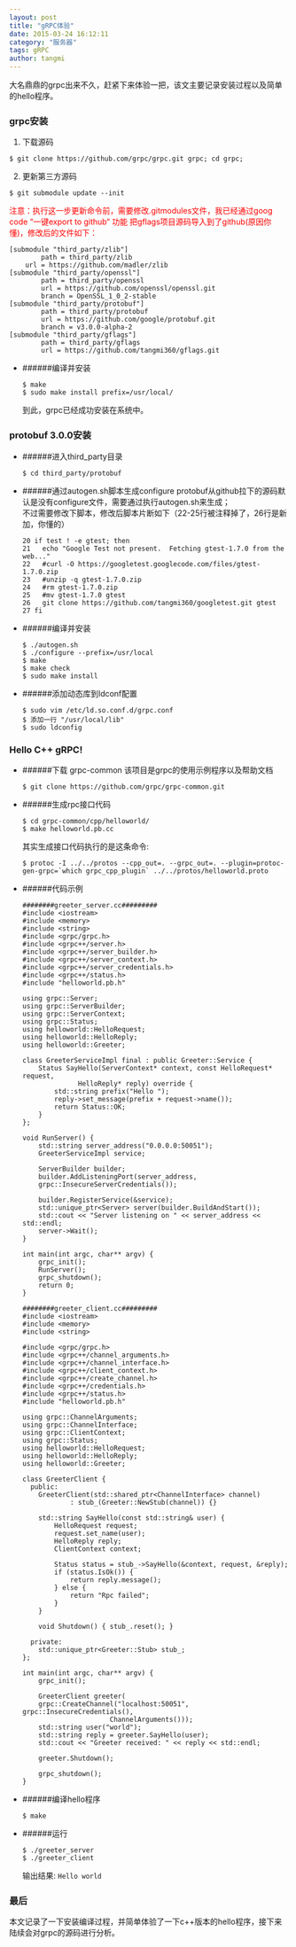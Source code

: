 ```yaml
---
layout: post
title: "gRPC体验"
date: 2015-03-24 16:12:11
category: "服务器"
tags: gRPC
author: tangmi
---
```


大名鼎鼎的grpc出来不久，赶紧下来体验一把，该文主要记录安装过程以及简单的hello程序。
### grpc安装

1. 下载源码  
```
$ git clone https://github.com/grpc/grpc.git grpc; cd grpc;
```
2. 更新第三方源码  
```
$ git submodule update --init
```

<font color="red">注意：执行这一步更新命令前，需要修改.gitmodules文件，我已经通过goog code “一键export to github“ 功能 把gflags项目源码导入到了github(原因你懂)，修改后的文件如下：</font>

```
[submodule "third_party/zlib"]
        path = third_party/zlib
	url = https://github.com/madler/zlib
[submodule "third_party/openssl"]
        path = third_party/openssl
        url = https://github.com/openssl/openssl.git
        branch = OpenSSL_1_0_2-stable
[submodule "third_party/protobuf"]
        path = third_party/protobuf
        url = https://github.com/google/protobuf.git
        branch = v3.0.0-alpha-2
[submodule "third_party/gflags"]
        path = third_party/gflags
        url = https://github.com/tangmi360/gflags.git
```

- ######编译并安装

	```
	$ make
	$ sudo make install prefix=/usr/local/
	```

	到此，grpc已经成功安装在系统中。

### protobuf 3.0.0安装
- ######进入third_party目录

	```
	$ cd third_party/protobuf
	```

- ######通过autogen.sh脚本生成configure
	protobuf从github拉下的源码默认是没有configure文件，需要通过执行autogen.sh来生成；  
	不过需要修改下脚本，修改后脚本片断如下（22-25行被注释掉了，26行是新加，你懂的）

	```
	20 if test ! -e gtest; then
	21   echo "Google Test not present.  Fetching gtest-1.7.0 from the web..."
	22   #curl -O https://googletest.googlecode.com/files/gtest-1.7.0.zip
	23   #unzip -q gtest-1.7.0.zip
	24   #rm gtest-1.7.0.zip
	25   #mv gtest-1.7.0 gtest
	26   git clone https://github.com/tangmi360/googletest.git gtest
	27 fi
	```

- ######编译并安装

	```
	$ ./autogen.sh
	$ ./configure --prefix=/usr/local
	$ make
	$ make check
	$ sudo make install
	```

- ######添加动态库到ldconf配置

	```
	$ sudo vim /etc/ld.so.conf.d/grpc.conf
	$ 添加一行 "/usr/local/lib"
	$ sudo ldconfig
	```

### Hello C++ gRPC!
- ######下载 grpc-common
	该项目是grpc的使用示例程序以及帮助文档

	```
	$ git clone https://github.com/grpc/grpc-common.git
	```

- ######生成rpc接口代码

	```
	$ cd grpc-common/cpp/helloworld/
	$ make helloworld.pb.cc
	```
	其实生成接口代码执行的是这条命令:

	```
	$ protoc -I ../../protos --cpp_out=. --grpc_out=. --plugin=protoc-gen-grpc=`which grpc_cpp_plugin` ../../protos/helloworld.proto
	```

- ######代码示例

	```
	########greeter_server.cc#########
	#include <iostream>
	#include <memory>
	#include <string>
	#include <grpc/grpc.h>
	#include <grpc++/server.h>
	#include <grpc++/server_builder.h>
	#include <grpc++/server_context.h>
	#include <grpc++/server_credentials.h>
	#include <grpc++/status.h>
	#include "helloworld.pb.h"

	using grpc::Server;
	using grpc::ServerBuilder;
	using grpc::ServerContext;
	using grpc::Status;
	using helloworld::HelloRequest;
	using helloworld::HelloReply;
	using helloworld::Greeter;

	class GreeterServiceImpl final : public Greeter::Service {
  		Status SayHello(ServerContext* context, const HelloRequest* request,
                  HelloReply* reply) override {
    		std::string prefix("Hello ");
    		reply->set_message(prefix + request->name());
    		return Status::OK;
  		}
	};

	void RunServer() {
  		std::string server_address("0.0.0.0:50051");
  		GreeterServiceImpl service;
  	
  		ServerBuilder builder;
	    builder.AddListeningPort(server_address,
	    grpc::InsecureServerCredentials());

  		builder.RegisterService(&service);
  		std::unique_ptr<Server> server(builder.BuildAndStart());
  		std::cout << "Server listening on " << server_address << std::endl;
  		server->Wait();
	}

	int main(int argc, char** argv) {
  		grpc_init();
  		RunServer();
  		grpc_shutdown();
  		return 0;
	}
	```

	```
	########greeter_client.cc#########
	#include <iostream>
	#include <memory>
	#include <string>

	#include <grpc/grpc.h>
	#include <grpc++/channel_arguments.h>
	#include <grpc++/channel_interface.h>
	#include <grpc++/client_context.h>
	#include <grpc++/create_channel.h>
	#include <grpc++/credentials.h>
	#include <grpc++/status.h>
	#include "helloworld.pb.h"

	using grpc::ChannelArguments;
	using grpc::ChannelInterface;
	using grpc::ClientContext;
	using grpc::Status;
	using helloworld::HelloRequest;
	using helloworld::HelloReply;
	using helloworld::Greeter;

	class GreeterClient {
 	  public:
  	    GreeterClient(std::shared_ptr<ChannelInterface> channel)
      			: stub_(Greeter::NewStub(channel)) {}

  		std::string SayHello(const std::string& user) {
    		HelloRequest request;
    		request.set_name(user);
    		HelloReply reply;
    		ClientContext context;

    		Status status = stub_->SayHello(&context, request, &reply);
    		if (status.IsOk()) {
      			return reply.message();
    		} else {
      			return "Rpc failed";
    		}
  		}

  		void Shutdown() { stub_.reset(); }

 	  private:
  	    std::unique_ptr<Greeter::Stub> stub_;
	};

	int main(int argc, char** argv) {
  		grpc_init();

  		GreeterClient greeter(
      	grpc::CreateChannel("localhost:50051", grpc::InsecureCredentials(),
                          ChannelArguments()));
  		std::string user("world");
  		std::string reply = greeter.SayHello(user);
  		std::cout << "Greeter received: " << reply << std::endl;

  		greeter.Shutdown();

  		grpc_shutdown();
	}
	```

- ######编译hello程序

	```
	$ make
	```

- ######运行

	```
	$ ./greeter_server
	$ ./greeter_client
	```

	输出结果:
	`Hello world`

### 最后
  本文记录了一下安装编译过程，并简单体验了一下c++版本的hello程序，接下来陆续会对grpc的源码进行分析。
